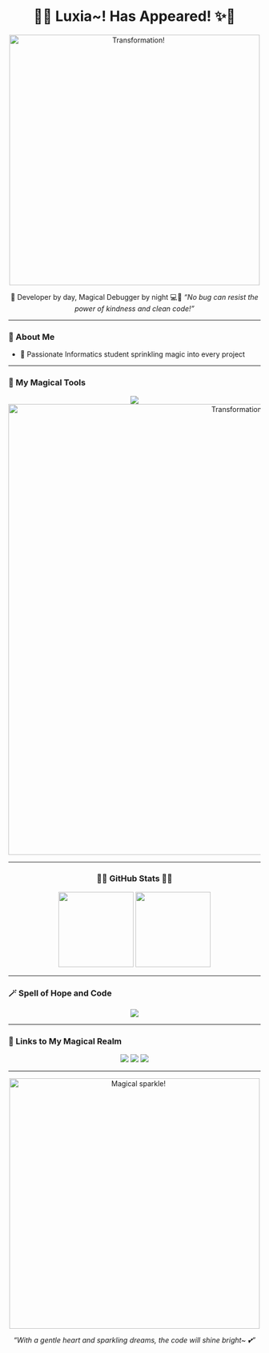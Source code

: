 <h1 align="center">🌸✨ Luxia~! Has Appeared! ✨🌸</h1>

<p align="center">
  <img src="https://i.imgur.com/xvxVN8F.gif" width="500" alt="Transformation!">
</p>

<p align="center">
  💖 Developer by day, Magical Debugger by night 💻🌙  
  <em>“No bug can resist the power of kindness and clean code!”</em>
</p>

---

### 🎀 About Me
- 🌷 Passionate Informatics student sprinkling magic into every project  

---

### 💫 My Magical Tools
<p align="center">
  <img src="https://skillicons.dev/icons?i=html,css,js,python,postgresql,firebase,git,linux,vscode" />
<img src="https://i.imgur.com/FTfXiic.png" width="900" alt="Transformation!">
</p>

---

### <p align="center">🌸✨ GitHub Stats 🌸✨</p>
<p align="center">
  <img src="https://github-readme-stats.vercel.app/api?username=Luxia&show_icons=true&theme=rose_pine&title_color=ffb6c1&text_color=89b9c9&icon_color=ffcce7" height="150"/>
  <img src="https://github-readme-stats.vercel.app/api/top-langs/?username=Luxia&layout=compact&theme=rose_pine&title_color=89b9c9&text_color=ffcce7" height="150"/>
</p>

---

### 🪄 Spell of Hope and Code
<p align="center">
  <img src="https://readme-typing-svg.herokuapp.com?font=Comic+Neue&size=20&duration=3000&pause=1000&color=F8BBD0&center=true&vCenter=true&width=435&lines=✨Believe+in+your+code,+and+yourself!;🌸Transforming+bugs+into+blessings!;💖Friendship,+logic,+and+love~;🩵Together,+we'll+build+magic~"/>
</p>

---

### 💫 Links to My Magical Realm
<p align="center">
  <a href="https://yourwebsite.com"><img src="https://img.shields.io/badge/-Portfolio-ffcce7?style=for-the-badge&logo=safari&logoColor=white"></a>
  <a href="https://linkedin.com/in/yourprofile"><img src="https://img.shields.io/badge/-LinkedIn-89b9c9?style=for-the-badge&logo=linkedin&logoColor=white"></a>
  <a href="mailto:youremail@example.com"><img src="https://img.shields.io/badge/-Email-f8bbd0?style=for-the-badge&logo=gmail&logoColor=white"></a>
</p>

---

<p align="center">
  <img src="https://i.imgur.com/qLo0LKH.gif" width="500" alt="Magical sparkle!">
</p>

<p align="center">
  <em>“With a gentle heart and sparkling dreams, the code will shine bright~ 💕”</em>
</p>
